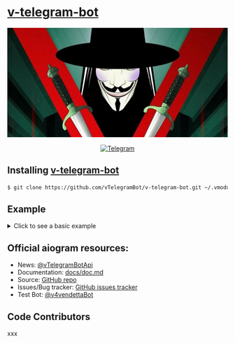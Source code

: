 # [v-telegram-bot](https://t.me/vTelegramBotApi)
<div align="center">
	<img type="image/jpeg" width="850" height="250" src="./assets/img/background.jpg" alt="V for Vendetta"/>

[![Telegram][tg-img]][tg-url]
</div>

## Installing [v-telegram-bot](https://git-scm.com/downloads)
```sh
$ git clone https://github.com/vTelegramBot/v-telegram-bot.git ~/.vmodules/vTelegramBot/v-telegram-bot
```

## Example
<details>
	<summary>Click to see a basic example</summary>

```v
import vTelegramBot.v_telegram_bot as dp

fn main() {
	mut bot := dp.Bot(token: 'TOKEN')
}
```
</details>

## Official aiogram resources:
- News: [@vTelegramBotApi](https://t.me/vTelegramBotApi)
- Documentation: [docs/doc.md](https://github.com/vTelegramBot/v-telegram-bot/tree/master/docs/doc.md)
- Source: [GitHub repo](https://github.com/vTelegramBot/v-telegram-bot)
- Issues/Bug tracker: [GitHub issues tracker](https://github.com/vTelegramBot/v-telegram-bot/issues)
- Test Bot: [@v4vendettaBot](https://t.me/v4vendettaBot)

## Code Contributors
xxx

[tg-img]: https://img.shields.io/badge/-Telegram-111314?style=for-the-badge&logo=telegram&logoColor=28A9E0
[tg-url]: https://t.me/vTelegramBotApi
